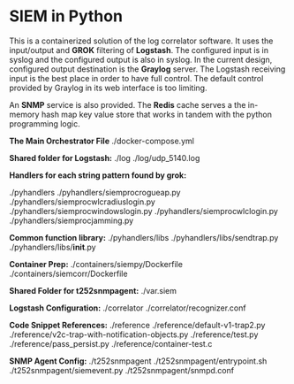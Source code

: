 SIEM in Python
==============

This is a containerized solution of the log correlator software. It uses the input/output 
and **GROK** filtering of **Logstash**. The configured input is in syslog and the configured
output is also in syslog. In the current design, configured output destination is the **Graylog** server. The
Logstash receiving input is the best place in order to have full control. The default control
provided by Graylog in its web interface is too limiting. 

An **SNMP** service is also provided. The **Redis** cache serves a the in-memory hash map key value 
store that works in tandem with the python programming logic.

**The Main Orchestrator File**
./docker-compose.yml

**Shared folder for Logstash:**
./log
./log/udp_5140.log

**Handlers for each string pattern found by grok:**

./pyhandlers
./pyhandlers/siemprocrogueap.py
./pyhandlers/siemprocwlcradiuslogin.py
./pyhandlers/siemprocwindowslogin.py
./pyhandlers/siemprocwlclogin.py
./pyhandlers/siemprocjamming.py

**Common function library:**
./pyhandlers/libs
./pyhandlers/libs/sendtrap.py
./pyhandlers/libs/__init__.py

**Container Prep:**
./containers/siempy/Dockerfile
./containers/siemcorr/Dockerfile

**Shared Folder for t252snmpagent:**
./var.siem

**Logstash Configuration:**
./correlator
./correlator/recognizer.conf

**Code Snippet References:**
./reference
./reference/default-v1-trap2.py
./reference/v2c-trap-with-notification-objects.py
./reference/test.py
./reference/pass_persist.py
./reference/container-test.c

**SNMP Agent Config:**
./t252snmpagent
./t252snmpagent/entrypoint.sh
./t252snmpagent/siemevent.py
./t252snmpagent/snmpd.conf
